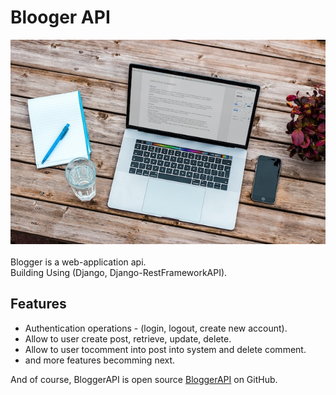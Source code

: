 # Blooger API




![blogImage](static/redami_image.jpg?raw=true)
<br><br>
Blogger is a web-application api.
<br>
Building Using (Django, Django-RestFrameworkAPI).



## Features

- Authentication operations - (login, logout, create new account).
- Allow to user create post, retrieve, update, delete.
- Allow to user tocomment into post into system and delete comment.
- and more features becomming next.



And of course, BloggerAPI is open source  [BloggerAPI](https://github.com/mohammedashrafdagga/api_blog)  on GitHub.
